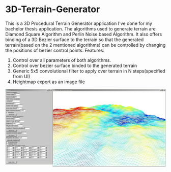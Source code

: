 # 3D-Terrain-Generator

This is a 3D Procedural Terrain Generator application I've done for my bachelor thesis application.
The algorithms used to generate terrain are Diamond Square Algorithm and Perlin Noise based Algorithm.
It also offers binding of a 3D Bezier surface to the terrain so that the generated terrain(based on the 2 mentioned algorithms)
can be controlled by changing the positions of bezier control points.
Features:
  1) Control over all parameters of both algorithms.
  2) Control over bezier surface binded to the generated terrain
  3) Generic 5x5 convolutional filter to apply over terrain in N steps(specified from UI)
  4) Heightmap export as an image file



![Screenshot](https://raw.githubusercontent.com/IonUreche/3D-Terrain-Generator/master/3D%20Terrain%20Generator/3D%20Terrain%20Generator/Screen1.JPG)
